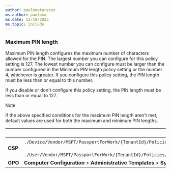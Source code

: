 ```yaml
---
author: paolomatarazzo
ms.author: paoloma
ms.date: 12/19/2023
ms.topic: include
---
```


### Maximum PIN length

Maximum PIN length configures the maximum number of characters allowed for the PIN. The largest number you can configure for this policy setting is 127. The lowest number you can configure must be larger than the number configured in the Minimum PIN length policy setting or the number 4, whichever is greater. If you configure this policy setting, the PIN length must be less than or equal to this number.

If you disable or don't configure this policy setting, the PIN length must be less than or equal to 127.

> [!NOTE]
> If the above specified conditions for the maximum PIN length aren't met, default values are used for both the maximum and minimum PIN lengths.

|  | Path |
|--|--|
| **CSP** | `./Device/Vendor/MSFT/PassportForWork/{TenantId}/Policies/PINComplexity/`[devicetenantidpoliciespincomplexitymaximumpinlength](/windows/client-management/mdm/passportforwork-csp#devicetenantidpoliciespincomplexitymaximumpinlength)<br><br>`./User/Vendor/MSFT/PassportForWork/{TenantId}/Policies/PINComplexity/`[usertenantidpoliciespincomplexitymaximumpinlength](/windows/client-management/mdm/passportforwork-csp#usertenantidpoliciespincomplexitymaximumpinlength) |
| **GPO** | **Computer Configuration** > **Administrative Templates** > **System** > **PIN Complexity** |

